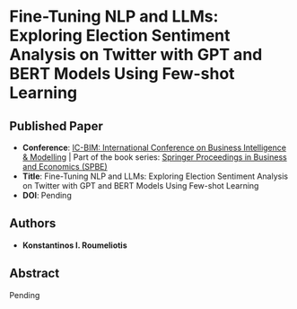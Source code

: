 #  Fine-Tuning NLP and LLMs: Exploring Election Sentiment Analysis on Twitter with GPT and BERT Models Using Few-shot Learning

## Published Paper
* **Conference**: [IC-BIM: International Conference on Business Intelligence & Modelling](https://link.springer.com/conference/icbim) | Part of the book series: [Springer Proceedings in Business and Economics (SPBE)](https://www.springer.com/series/11960)
* **Title**: Fine-Tuning NLP and LLMs: Exploring Election Sentiment Analysis on Twitter with GPT and BERT Models Using Few-shot Learning
* **DOI**: Pending

## Authors
* **Konstantinos I. Roumeliotis**

## Abstract
Pending

